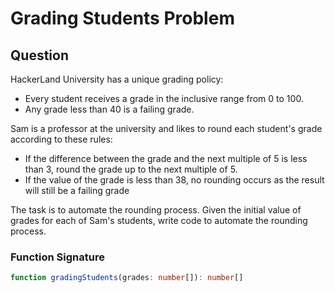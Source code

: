 # Grading Students Problem

## Question

HackerLand University has a unique grading policy:
- Every student receives a grade in the inclusive range from 0 to 100.
- Any grade less than 40 is a failing grade.

Sam is a professor at the university and likes to round each student's grade according to these rules:
- If the difference between the grade and the next multiple of 5 is less than 3, round the grade up to the next multiple of 5.
- If the value of the grade is less than 38, no rounding occurs as the result will still be a failing grade

The task is to automate the rounding process. Given the initial value of grades for each of Sam's students, write code to automate the rounding process.

### Function Signature

```typescript
function gradingStudents(grades: number[]): number[]
